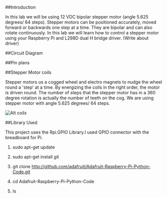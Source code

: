 ##Introduction

In this lab we will be using 12 VDC bipolar stepper motor (angle 5.625 degrees/ 64 steps). Stepper motors can be positioned accurately, moved forward or backwards one step at a time. They are bipolar and can also rotate continuously. In this lab we will learn how to control a stepper motor using your Raspberry Pi and L298D dual H bridge driver. (Write about driver)

##Circuit Diagram



##Pin plans






##Stepper Motor coils

Stepper motors us a cogged wheel and electro magnets to nudge the wheel round a 'step' at a time. By energizing the coils in the right order, the motor is driven round. The number of steps that the stepper motor has in a 360 degree rotation is actually the number of teeth on the cog. We are using stepper motor with angle 5.625 degrees/ 64 steps. 

![Alt coils](https://cdn-learn.adafruit.com/assets/assets/000/003/696/original/learn_raspberry_pi_steppers.png?1396800693)

##Library Used

This project uses the Rpi.GPIO Library.I used GPIO connector with the breadboard for Pi. 

1. sudo apt-get update



1. sudo apt-get install git



1. git clone http://github.com/adafruit/Adafruit-Raspberry-Pi-Python-Code.git

2. cd Adafruit-Raspberry-Pi-Python-Code

3. ls